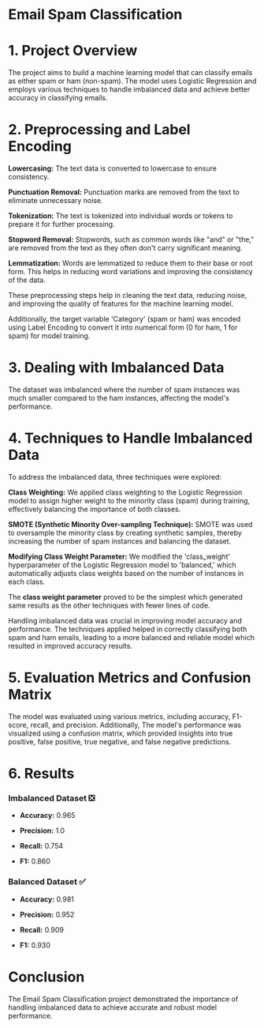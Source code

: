 # Email Spam Classification 
# 1. Project Overview
The project aims to build a machine learning model that can classify emails as either spam or ham (non-spam).
The model uses Logistic Regression and employs various techniques to handle imbalanced data and achieve better accuracy in classifying emails.

# 2. Preprocessing and Label Encoding

**Lowercasing:** The text data is converted to lowercase to ensure consistency.

**Punctuation Removal:** Punctuation marks are removed from the text to eliminate unnecessary noise.

**Tokenization:** The text is tokenized into individual words or tokens to prepare it for further processing.

**Stopword Removal:** Stopwords, such as common words like "and" or "the," are removed from the text as they often don't carry significant meaning.

**Lemmatization:** Words are lemmatized to reduce them to their base or root form. This helps in reducing word variations and improving the consistency of the data.

These preprocessing steps help in cleaning the text data, reducing noise, and improving the quality of features for the machine learning model.

Additionally, the target variable 'Category' (spam or ham) was encoded using Label Encoding to convert it into numerical form    (0 for ham, 1 for spam) for model training.

# 3. Dealing with Imbalanced Data
The dataset was imbalanced where the number of spam instances was much smaller compared to the ham instances, affecting the model's performance.
# 4. Techniques to Handle Imbalanced Data
To address the imbalanced data, three techniques were explored:

**Class Weighting:** We applied class weighting to the Logistic Regression model to assign higher weight to the minority class (spam) during training, effectively balancing the importance of both classes.

**SMOTE (Synthetic Minority Over-sampling Technique):** SMOTE was used to oversample the minority class by creating synthetic samples, thereby increasing the number of spam instances and balancing the dataset.

**Modifying Class Weight Parameter:** We modified the 'class_weight' hyperparameter of the Logistic Regression model to 'balanced,' which automatically adjusts class weights based on the number of instances in each class.

The **class weight parameter** proved to be the simplest which generated same results as the other techniques with fewer lines of code.

Handling imbalanced data was crucial in improving model accuracy and performance. The techniques applied helped in correctly classifying both spam and ham emails, leading to a more balanced and reliable model which resulted in improved accuracy results.

# 5. Evaluation Metrics and Confusion Matrix
The model was evaluated using various metrics, including accuracy, F1-score, recall, and precision. Additionally, The model's performance was visualized using a confusion matrix, which provided insights into true positive, false positive, true negative, and false negative predictions.

# 6. Results
### Imbalanced Dataset ❎
- **Accuracy:** 0.965

- **Precision:** 1.0

- **Recall:** 0.754

- **F1:** 0.860
### Balanced Dataset ✅
- **Accuracy:** 0.981

- **Precision:** 0.952

- **Recall:** 0.909

- **F1:** 0.930

# Conclusion
The Email Spam Classification project demonstrated the importance of handling imbalanced data to achieve accurate and robust model performance. 
